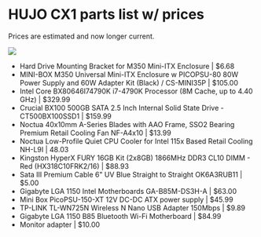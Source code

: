 # HUJO CX1 parts list w/ prices

Prices are estimated and now longer current.

![](https://s3.eu-central-1.amazonaws.com/hujo/hujo.cx1.jpg)

* Hard Drive Mounting Bracket for M350 Mini-ITX Enclosure                                                                  | $6.68
* MINI-BOX M350 Universal Mini-ITX Enclosure w PICOPSU-80 80W Power Supply and 60W Adapter Kit (Black) / CS-MINI35P        | $105.00
* Intel Core BX80646I74790K i7-4790K Processor (8M Cache, up to 4.40 GHz)                                                  | $329.99
* Crucial BX100 500GB SATA 2.5 Inch Internal Solid State Drive - CT500BX100SSD1                                            | $159.99
* Noctua 40x10mm A-Series Blades with AAO Frame, SSO2 Bearing Premium Retail Cooling Fan NF-A4x10                          | $13.99
* Noctua Low-Profile Quiet CPU Cooler for Intel 115x Based Retail Cooling NH-L9I                                           | 48.03
* Kingston HyperX FURY 16GB Kit (2x8GB) 1866MHz DDR3 CL10 DIMM - Red (HX318C10FRK2/16)                                     | $88.93
* Sata III Premium Cable 6" UV Blue Straight to Straight OK6A3RUB11                                                        | $5.00
* Gigabyte LGA 1150 Intel Motherboards GA-B85M-DS3H-A                                                                      | $63.00
* Mini Box PicoPSU-150-XT 12V DC-DC ATX power supply                                                                       | $45.99
* TP-LINK TL-WN725N Wireless N Nano USB Adapter 150Mbps                                                                    | $9.89
* Gigabyte LGA 1150 B85 Bluetooth Wi-Fi Motherboard                                                                        | $84.99
* Monitor adapter                                                                                                          | $10.00

